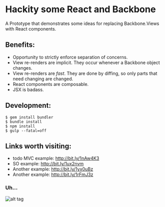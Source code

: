 # Hackity some React and Backbone

A Prototype that demonstrates some ideas for replacing Backbone.Views with React
components.

## Benefits:
* Opportunity to strictly enforce separation of concerns.
* View re-renders are implicit. They occur whenever a Backbone object changes.
* View re-renders are *fast*. They are done by diffing, so only parts that need 
  changing are changed.
* React components are composable.
* JSX is badass.

## Development:

```
$ gem install bundler
$ bundle install
$ npm install
$ gulp --fatal=off
```

## Links worth visiting:

* todo MVC example: http://bit.ly/1nAw4K3
* SO example: http://bit.ly/1ux2nvm
* Another example: http://bit.ly/1yx0uBz
* Another example: http://bit.ly/1rFmJ3z

### Uh...
![alt tag](https://raw.githubusercontent.com/killtheliterate/hackity-react-backbone/master/hackity.gif)
